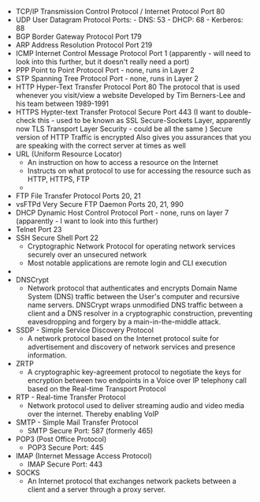 - TCP/IP
	  Transmission Control Protocol / Internet Protocol
	  Port 80
- UDP
  User Datagram Protocol
  Ports:
	  - DNS: 53
	  - DHCP: 68
	  - Kerberos: 88
- BGP
  Border Gateway Protocol
  Port 179
- ARP
  Address Resolution Protocol
  Port 219
- ICMP
  Internet Control Message Protocol
  Port 1 (apparently - will need to look into this further, but it doesn't really need a port)
- PPP
  Point to Point Protocol
  Port - none, runs in Layer 2
- STP
  Spanning Tree Protocol
  Port - none, runs in Layer 2
- HTTP
	  Hyper-Text Transfer Protocol
	  Port 80
	  The protocol that is used whenever you visit/view a website
	  Developed by Tim Berners-Lee and his team between 1989-1991
- HTTPS
	  Hypter-text Transfer Protocol Secure
	  Port 443 (I want to double-check this - used to be known as SSL Secure-Sockets Layer, apparently now TLS Transport Layer Security - could be all the same )
	  Secure version of HTTP
	  Traffic is encrypted
	  Also gives you assurances that you are speaking with the correct server at times as well
- URL (Uniform Resource Locator)
	- An instruction on how to access a resource on the Internet
	- Instructs on what protocol to use for accessing the resource such as HTTP, HTTPS, FTP 
	- 
- FTP
  File Transfer Protocol
  Ports 20, 21
- vsFTPd
  Very Secure FTP Daemon
  Ports 20, 21, 990
- DHCP
  Dynamic Host Control Protocol
  Port - none, runs on layer 7 (apparently - I want to look into this further)
- Telnet
  Port 23
- SSH Secure Shell
  Port 22
	- Cryptographic Network Protocol for operating network services securely over an unsecured network
	- Most notable applications are remote login and CLI execution
- 
- DNSCrypt
	- Network protocol that authenticates and encrypts Domain Name System (DNS) traffic between the User's computer and recursive name servers. DNSCrypt wraps unmodified DNS traffic between a client and a DNS resolver in a cryptographic construction, preventing eavesdropping and forgery by a main-in-the-middle attack.
- SSDP - Simple Service Discovery Protocol
	- A network protocol based on the Internet protocol suite for advertisement and discovery of network services and presence information. 
- ZRTP
	- A cryptographic key-agreement protocol to negotiate the keys for encryption between two endpoints in a Voice over IP telephony call based on the Real-time Transport Protocol
- RTP - Real-time Transfer Protocol
	- Network protocol used to deliver streaming audio and video media over the internet. Thereby enabling VoIP
- SMTP - Simple Mail Transfer Protocol
	- SMTP Secure Port: 587 (formerly 465)
- POP3 (Post Office Protocol)
	- POP3 Secure Port: 445
- IMAP (Internet Message Access Protocol)
	- IMAP Secure Port: 443
- SOCKS
	- An Internet protocol that exchanges network packets between a client and a server through a proxy server. 